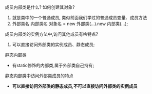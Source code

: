 成员内部类是什么? 如何创建其对象?
1. 就是类中的一个普通成员, 类似前面我们学过的普通成员变量、成员方法
2. 外部类名.内部类名 对象名 = new 外部类(...).new 内部类(...);

成员内部类的实例方法中,访问其他成员有啥特点?
1. 可以直接访问外部类的实例成员、静态成员;

静态内部类
- 有static修饰的内部类,属于外部类自己持有; 

静态内部类中访问外部类成员的特点
- **可以直接访问外部类的静态成员,不可以直接访问外部类的实例成员**

